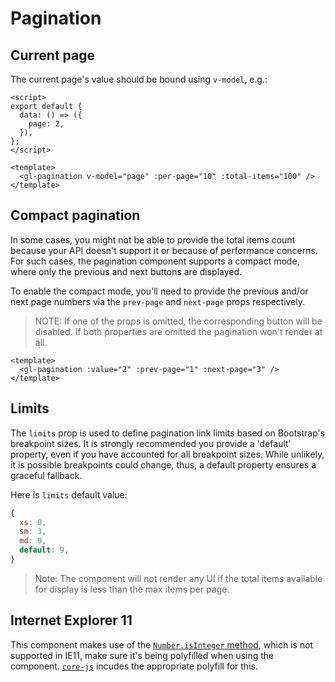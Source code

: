 # Pagination

<!-- STORY -->

## Current page

The current page's value should be bound using `v-model`, e.g.:

```vue
<script>
export default {
  data: () => ({
    page: 2,
  }),
};
</script>

<template>
  <gl-pagination v-model="page" :per-page="10" :total-items="100" />
</template>
```

## Compact pagination

In some cases, you might not be able to provide the total items count because your API doesn't support it or because of performance concerns. For such cases, the pagination component supports a compact mode, where only the previous and next buttons are displayed.

To enable the compact mode, you'll need to provide the previous and/or next page numbers via the `prev-page` and `next-page` props respectively.

> NOTE: If one of the props is omitted, the corresponding button will be disabled. If both properties are omitted the pagination won't render at all.

```vue
<template>
  <gl-pagination :value="2" :prev-page="1" :next-page="3" />
</template>
```

## Limits

The `limits` prop is used to define pagination link limits based on Bootstrap's breakpoint sizes. It is strongly recommended you provide a 'default' property, even if you have accounted for all breakpoint sizes. While unlikely, it is possible breakpoints could change, thus, a default property ensures a graceful fallback.

Here is `limits` default value:

```js
{
  xs: 0,
  sm: 3,
  md: 9,
  default: 9,
}
```

> Note: The component will not render any UI if the total items available for display is less than the max items per page.

## Internet Explorer 11

This component makes use of the [`Number.isInteger` method](https://developer.mozilla.org/en-US/docs/Web/JavaScript/Reference/Global_Objects/Number/isInteger), which is not supported in IE11, make sure it's being polyfilled when using the component. [`core-js`](https://github.com/zloirock/core-js) incudes the appropriate polyfill for this.
